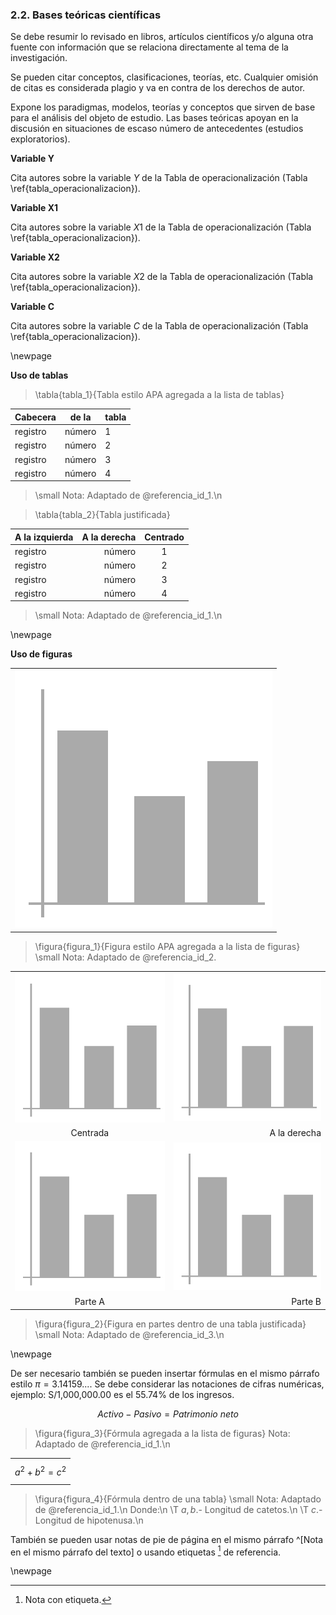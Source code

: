### 2.2. Bases teóricas científicas

Se debe resumir lo revisado en libros, artículos científicos y/o alguna otra fuente con 
información que se relaciona directamente al tema de la investigación.

Se pueden citar conceptos, clasificaciones, teorías, etc. Cualquier omisión de citas es 
considerada plagio y va en contra de los derechos de autor.

Expone los paradigmas, modelos, teorías y conceptos que sirven de  base para el análisis 
del objeto de estudio. Las bases teóricas apoyan en la discusión en situaciones de escaso 
número de antecedentes (estudios exploratorios).

**Variable Y**

Cita autores sobre la variable $Y$ de la Tabla de operacionalización (Tabla \ref{tabla_operacionalizacion}).

**Variable X1**

Cita autores sobre la variable $X1$ de la Tabla de operacionalización (Tabla \ref{tabla_operacionalizacion}).

**Variable X2**

Cita autores sobre la variable $X2$ de la Tabla de operacionalización (Tabla \ref{tabla_operacionalizacion}).

**Variable C**

Cita autores sobre la variable $C$ de la Tabla de operacionalización (Tabla \ref{tabla_operacionalizacion}).

\newpage

**Uso de tablas**

> \tabla{tabla_1}{Tabla estilo APA agregada a la lista de tablas}

| Cabecera | de la | tabla
| - | - | -
| registro | número | 1
| registro | número | 2
| registro | número | 3
| registro | número | 4

> \small Nota: Adaptado de @referencia_id_1.\n


> \tabla{tabla_2}{Tabla justificada}

| A la izquierda | A la derecha | Centrado
| - | -: | :-:
| registro | número | 1
| registro | número | 2
| registro | número | 3
| registro | número | 4

> \small Nota: Adaptado de @referencia_id_1.\n

\newpage

**Uso de figuras**

| |
| -
| ![](datos/figura.png)

> \figura{figura_1}{Figura estilo APA agregada a la lista de figuras}
> \small Nota: Adaptado de @referencia_id_2.

| | |
|:-: | -:
| ![](datos/figura.png) | ![](datos/figura.png)
| Centrada | A la derecha
| ![](datos/figura.png) | ![](datos/figura.png)
| Parte A | Parte B

> \figura{figura_2}{Figura en partes dentro de una tabla justificada}
> \small Nota: Adaptado de @referencia_id_3.\n

\newpage

De ser necesario también se pueden insertar fórmulas en el mismo párrafo estilo
$\pi = 3{.}14159...$. Se debe considerar las notaciones de cifras numéricas, ejemplo:
S/1,000,000.00 es el 55.74% de los ingresos.

$$Activo - Pasivo = Patrimonio\ neto$$

> \figura{figura_3}{Fórmula agregada a la lista de figuras}
> Nota: Adaptado de @referencia_id_1.\n

| |
| -
| $$a^2 + b^2 = c^2$$

> \figura{figura_4}{Fórmula dentro de una tabla}
> \small Nota: Adaptado de @referencia_id_1.\n
> Donde:\n
> \T $a, b$.- Longitud de catetos.\n
> \T $c$.- Longitud de hipotenusa.\n


También se pueden usar notas de pie de página en el mismo párrafo ^[Nota en el mismo párrafo 
del texto] o usando etiquetas [^etiqueta] de referencia.

[^etiqueta]: Nota con etiqueta.

\newpage
